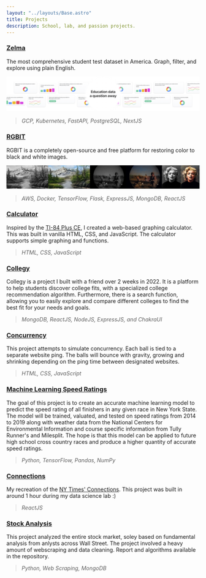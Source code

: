```yaml
---
layout: "../layouts/Base.astro"
title: Projects
description: School, lab, and passion projects.
---
```


### [Zelma](https://zelma.ai/zelma)

The most comprehensive student test dataset in America. Graph, filter, and explore using plain English.

![Zelma](../content/img/projects/zelma.png)

> _GCP, Kubernetes, FastAPI, PostgreSQL, NextJS_

### [RGBIT](https://rgbit.johnfarrell.io)

RGBIT is a completely open-source and free platform for restoring color to black and white images.

![RGBIT](../content/img/colorization/banner.jpeg)

> _AWS, Docker, TensorFlow, Flask, ExpressJS, MongoDB, ReactJS_

### [Calculator](https://calcproject.johnfarrell.io)

Inspired by the [TI-84 Plus CE](https://education.ti.com/en/products/calculators/graphing-calculators/ti-84-plus-ce), I created a web-based graphing calculator. This was built in vanilla HTML, CSS, and JavaScript. The calculator supports simple graphing and functions.

> _HTML, CSS, JavaScript_

### [Collegy](https://collegy.org)

Collegy is a project I built with a friend over 2 weeks in 2022. It is a platform to help students discover college fits, with a specialized college recommendation algorithm. Furthermore, there is a search function, allowing you to easily explore and compare different colleges to find the best fit for your needs and goals.

> _MongoDB, ReactJS, NodeJS, ExpressJS, and ChakraUI_

### [Concurrency](https://balls.johnfarrell.io)

This project attempts to simulate concurrency. Each ball is tied to a separate website ping. The balls will bounce with gravity, growing and shrinking depending on the ping time between designated websites.

> _HTML, CSS, JavaScript_

### [Machine Learning Speed Ratings](https://github.com/johnsfarrell/speed-ratings)

The goal of this project is to create an accurate machine learning model to predict the speed rating of all finishers in any given race in New York State. The model will be trained, valuated, and tested on speed ratings from 2014 to 2019 along with weather data from the National Centers for Environmental Information and course specific information from Tully Runner's and Milesplit. The hope is that this model can be applied to future high school cross country races and produce a higher quantity of accurate speed ratings.

> _Python, TensorFlow, Pandas, NumPy_

### [Connections](https://johnsfarrell.github.io/connections/)

My recreation of the [NY Times' Connections](https://www.nytimes.com/games/connections). This project was built in around 1 hour during my data science lab :)

> _ReactJS_

### [Stock Analysis](https://github.com/johnsfarrell/analysis-proj)

This project analyzed the entire stock market, soley based on fundamental analysis from anlysts across Wall Street. The project involved a heavy amount of webscraping and data cleaning. Report and algorithms available in the repository.

> _Python, Web Scraping, MongoDB_
